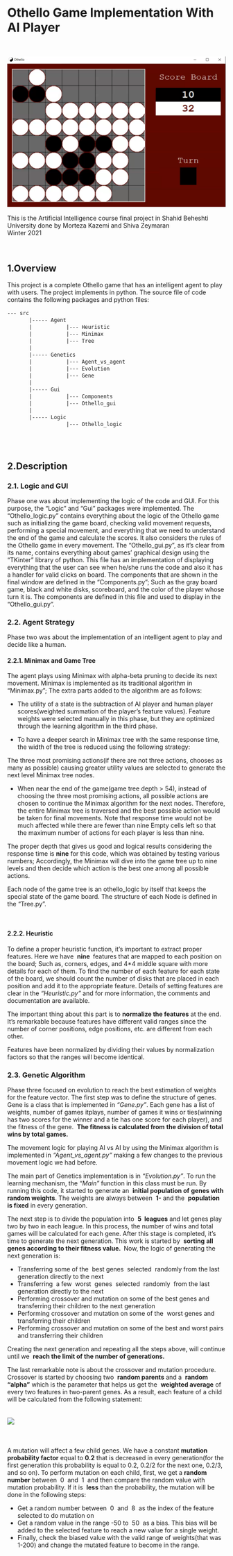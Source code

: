 # Othello Game Implementation With AI Player  
<br/>

![Image](https://github.com/Morteza-Kazemi/university-projects/blob/master/Othello.png)

This is the Artificial Intelligence course final project in Shahid Beheshti University done by Morteza Kazemi and Shiva Zeymaran  
Winter 2021


<br/>

## 1.Overview


This project is a complete Othello game that has an intelligent agent to
play with users. The project ​implements in python. The source file of
code contains the following packages and python files:

```
--- src
       |----- Agent
       |           |--- Heuristic
       |           |--- Minimax
       |           |--- Tree
       |
       |----- Genetics
       |           |--- Agent_vs_agent
       |           |--- Evolution
       |           |--- Gene
       |
       |----- Gui
       |           |--- Components
       |           |--- Othello_gui
       |
       |----- Logic
                   |--- Othello_logic
       
```

<br/>

## 2.Description

### 2.1. Logic and GUI

Phase one was about implementing the logic of the code and GUI. For
this purpose, the “Logic” and “Gui” packages were implemented.
The “Othello_logic.py” contains everything about the logic of the Othello
game such as initializing the game board, checking valid movement
requests, performing a special movement, and everything that we need to
understand the end of the game ​and calculate the scores​. It also considers
the rules of the Othello game in every movement.
The “Othello_gui.py”, as it’s clear from its name, contains everything
about games’ graphical design using the “TKinter” library of python. This
file has an implementation of displaying everything that the user can see
when he/she runs the code and also it has a handler for valid clicks on
board. The components that are shown in the final window are defined
in the “Components.py”; Such as the gray board game, black and white
disks, scoreboard, and the color of the player ​whose turn it is​. The
components are defined in this file and used to display in the
“Othello_gui.py”.

### 2.2. Agent Strategy

Phase two was about the implementation of an intelligent agent to play
and decide like a human.


#### 2.2.1. Minimax and Game Tree

The agent plays using Minimax with alpha-beta pruning to decide
its next movement. Minimax is implemented as its traditional
algorithm in “Minimax.py”; The extra parts added to the algorithm
are as follows:

- The utility of a state is the subtraction of AI player and human player scores(weighted summation of the player’s feature values).
Feature weights were selected manually in this phase, but they are optimized through the learning
algorithm in the third phase.

- To have a deeper search in Minimax tree with the same
response time, the width of the tree is reduced using the
following strategy:

The three most promising actions(if there are not three
actions, chooses as many as possible) causing greater utility
values are selected to generate the next level Minimax tree
nodes.

- When near the end of the game(game tree depth > 54),
instead of choosing the three most promising actions, all
possible actions are chosen to continue the Minimax
algorithm for the next nodes. Therefore, the entire Minimax
tree is traversed and the best possible action would be taken
for final movements.
Note that response time would not be much affected while
there are fewer than nine Empty cells left so that the
maximum number of actions for each player is less than nine.




The proper depth that gives us good and logical results considering
the response time is **nine** for this code, which was obtained by
testing various numbers; Accordingly, the Minimax will dive into
the game tree up to nine levels and then decide which action is the
best one among all possible actions.


Each node of the game tree is an othello_logic by itself that keeps
the special state of the game board. The structure of each Node is
defined in the “Tree.py”.


<br/>

#### 2.2.2. Heuristic

To define a proper heuristic function, it’s important to extract
proper features. Here we have ​ **nine ​** features that are mapped to
each position on the board; Such as, corners, edges, and 4\*4 middle
square with more details for each of them. To find the number of
each feature for each state of the board, we should count the
number of disks that are placed in each position and add it to the
appropriate feature. Details of setting features are clear in the
*“Heuristic.py”* and for more information, the comments and
documentation are available.


The important thing about this part is to **normalize the features**
at the end. It’s remarkable because features have different valid
ranges since the number of corner positions, edge positions, etc. are
different from each other.

Features have been normalized by dividing their values by
normalization factors so that the ranges will become identical.


### 2.3. Genetic Algorithm

Phase three focused on evolution to reach the best estimation of weights
for the feature vector. The first step was to define the structure of genes.
Gene ​is a class that is implemented in *“Gene.py”*. Each gene has a list of
weights, number of games it ​plays​, number of games it ​wins ​or
ties(winning has two scores for the winner and a tie has one score for
each player), and the fitness of the gene. ​ **The fitness is calculated from**
**the division of total wins ​by​ total games.**

The movement logic for playing AI vs AI by using the Minimax
algorithm is implemented in *“Agent_vs_agent.py”* making a few changes
to the previous movement logic we had before.

The main part of Genetics implementation is in *“Evolution.py”*. To run
the learning mechanism, the *“Main”* function in this class must be run.
By running this code, it started to generate an ​ **initial population of**
**genes with random weights​**. The weights are always between ​ **1-**
and the ​ **population is fixed​** in every generation.

The next step is to divide the population into ​ **5  leagues** and let genes
play two by two in each league. In this process, the number of wins and
total games will be calculated for each gene. After this stage is completed,
it’s time to generate the next generation. This work is started by ​ **sorting**
**all genes according to their fitness value. ​** Now, the logic of generating
the next generation is:

- Transferring some of the ​ best genes ​ selected ​ randomly from the
last generation directly to the next
- Transferring ​ a few ​ worst ​ genes ​ selected ​ randomly ​ from the last
generation directly to the next
- Performing crossover and mutation on some of the best genes and
transferring their children to the next generation
- Performing crossover and mutation on some of the ​ worst genes
and transferring their children
- Performing crossover and mutation on some of the best and
worst​ ​ pairs ​ and transferring their children



Creating the next generation and repeating all the steps above, will
continue until we ​ **reach the limit of the number of generations.**

The last remarkable note is about the crossover and mutation procedure.
Crossover is started ​by ​choosing two ​ **random parents** and a ​ **random**
**“alpha”** which is the parameter that helps us get the ​ **weighted average**
of every two features in two-parent genes. As a result, each feature of a
child will be calculated from the following statement:  
<br/>  
<img src="https://render.githubusercontent.com/render/math?math=child Feature = F_{child} = floor(\alpha*F_{parent1} \space plus \space (1-\alpha)*F_{parent2})">
<br/>  
<br/>  

A mutation will affect a few child genes. We have a ​constant ​ **mutation**
**probability factor** ​equal to ​ **0.2** that is decreased in every generation(for
the first generation this probability is equal to 0.2, 0.2/2 for the next
one, 0.2/3, and so on). To perform mutation ​on ​each child, first, we get
a **random number** between  0  ​and ​ 1  and then compare the random
value with mutation probability. If it is ​ **less** than the probability, the
mutation will be done in the following steps:

- Get a random number between  0  and  8  as the index of the feature
selected to do mutation on
- Get a random value in the range -50 to  50  as a bias. This bias will
be added to the selected feature to reach a new value for a single
weight.
- Finally, check the biased value with the valid range of weights(that
was 1-200) and change the mutated feature to become in the
range.
